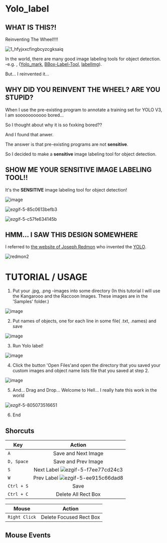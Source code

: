 # Yolo_label

## WHAT IS THIS?!
 Reinventing The Wheel!!!!
 
 ![1_hfyjxxcfingbcyzcgksaiq](https://user-images.githubusercontent.com/35001605/47629997-b47aa200-db81-11e8-8873-71ae653563e0.png)

 In the world, there are many good image labeling tools for object detection. -e.g. , ([Yolo_mark](https://github.com/AlexeyAB/Yolo_mark), [BBox-Label-Tool](https://github.com/puzzledqs/BBox-Label-Tool), [labelImg](https://github.com/tzutalin/labelImg)). 
 
But... I reinvented it...
 
## WHY DID YOU REINVENT THE WHEEL? ARE YOU STUPID?

 When I use the pre-existing program to annotate a training set for YOLO V3, I am sooooooooooo bored...
 
 So I thought about why it is so fxxking bored??

 And I found that anwer.
 
 The answer is that pre-existing programs are not **sensitive**.
 
 So I decided to make a **sensitive** image labeling tool for object detection.
 
 ## SHOW ME YOUR SENSITIVE IMAGE LABELING TOOL!!

 It's the **SENSITIVE** image labeling tool for object detection!
 
![image](https://user-images.githubusercontent.com/35001605/47644151-bd369c80-dbb0-11e8-9505-d7ada78911c2.png)

![ezgif-5-85c0613befb3](https://user-images.githubusercontent.com/35001605/47693025-3d094900-dc3b-11e8-9d96-ea2f7e37cf7a.gif)

![ezgif-5-c57fe634145b](https://user-images.githubusercontent.com/35001605/47693028-3f6ba300-dc3b-11e8-9e22-70c448d59398.gif)


 ## HMM... I SAW THIS DESIGN SOMEWHERE
  I referred to [the website of Joseph Redmon](https://pjreddie.com/darknet/
) who invented the [YOLO](https://www.youtube.com/watch?v=MPU2HistivI).

  ![redmon2](https://user-images.githubusercontent.com/35001605/47635529-a1270100-db98-11e8-8c03-1dcea7c77d1d.PNG)
# TUTORIAL / USAGE
1. Put your .jpg, .png -images into some directory
(In this tutorial I will use the Kangarooo and the Raccoon Images. These images are in the 'Samples' folder.)

![image](https://user-images.githubusercontent.com/35001605/47640641-5791e280-dba7-11e8-8709-83fba08bbbcd.png)

2. Put names of objects, one for each line in some file( .txt, .names) and save

![image](https://user-images.githubusercontent.com/35001605/47643863-0803e480-dbb0-11e8-87b1-2becf72f4a43.png)

3. Run Yolo label!

![image](https://user-images.githubusercontent.com/35001605/47644151-bd369c80-dbb0-11e8-9505-d7ada78911c2.png)

4. Click the button 'Open Files'and open the directory that you saved your custom images and object name lists file that you saved at step 2.

 ![image](https://user-images.githubusercontent.com/35001605/47694149-d20e4100-dc3f-11e8-9d97-fba87a6e1b5a.png)

5. And... Drag and Drop... Welcome to Hell... I really hate this work in the world

![ezgif-5-805073516651](https://user-images.githubusercontent.com/35001605/47698872-5bc80980-dc54-11e8-8984-e3e1230eccaf.gif)

6. End
## Shorcuts

| Key | Action |
|---|:---:|
| `A` | Save and Next Image  |
| `D, Space` | Save and Prev Image |
| `S` | Next Label ![ezgif-5-f7ee77cd24c3](https://user-images.githubusercontent.com/35001605/47703190-d3049a00-dc62-11e8-846f-5bd91e98bdbc.gif)  |
| `W` | Prev Label ![ezgif-5-ee915c66dad8](https://user-images.githubusercontent.com/35001605/47703191-d39d3080-dc62-11e8-800b-986ec214b80c.gif)  |
| `Ctrl + S` | Save |
| `Ctrl + C` | Delete All Rect Box |

| Mouse | Action |
|---|:---:|
| `Right Click` | Delete Focused Rect Box |

## Mouse Events
